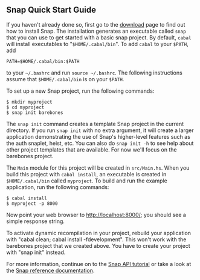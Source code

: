 ## Snap Quick Start Guide

If you haven't already done so, first go to the [download](/download) page to
find out how to install Snap.  The installation generates an executable called
`snap` that you can use to get started with a basic snap project. By default,
`cabal` will install executables to "`$HOME/.cabal/bin`".  To add `cabal` to your `$PATH`, add 

~~~~~~ {.shell}
PATH=$HOME/.cabal/bin:$PATH
~~~~~~

to your `~/.bashrc` and run `source ~/.bashrc`. The following
instructions assume that `$HOME/.cabal/bin` is on your `$PATH`. 

To set up a new Snap project, run the following commands:

~~~~~~ {.shell}
$ mkdir myproject
$ cd myproject
$ snap init barebones
~~~~~~

The `snap init` command creates a template Snap project in the current
directory.  If you run `snap init` with no extra argument, it will create a
larger application demonstrating the use of Snap's higher-level features such
as the auth snaplet, heist, etc.  You can also do `snap init -h` to see help
about other project templates that are available.  For now we'll focus on the
barebones project.

The `Main` module for this project will be created in `src/Main.hs`.  When you
build this project with `cabal install`, an executable is created in
`$HOME/.cabal/bin` called `myproject`.  To build and run the example
application, run the following commands:

~~~~~~ {.shell}
$ cabal install
$ myproject -p 8000
~~~~~~

Now point your web browser to [http://localhost:8000/](http://localhost:8000/);
you should see a simple response string.

To activate dynamic recompilation in your project, rebuild your application
with "cabal clean; cabal install -fdevelopment".  This won't work with the
barebones project that we created above.  You have to create your project with
"snap init" instead.

For more information, continue on to the [Snap API
tutorial](tutorials/snap-api) or take a look at the [Snap
reference documentation](/docs).


